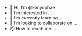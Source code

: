 - 👋 Hi, I’m @kimyoobae
- 👀 I’m interested in ...
- 🌱 I’m currently learning ...
- 💞️ I’m looking to collaborate on ...
- 📫 How to reach me ...

<!---
kimyoobae/kimyoobae is a ✨ special ✨ repository because its `README.md` (this file) appears on your GitHub profile.
You can click the Preview link to take a look at your changes.
--->
